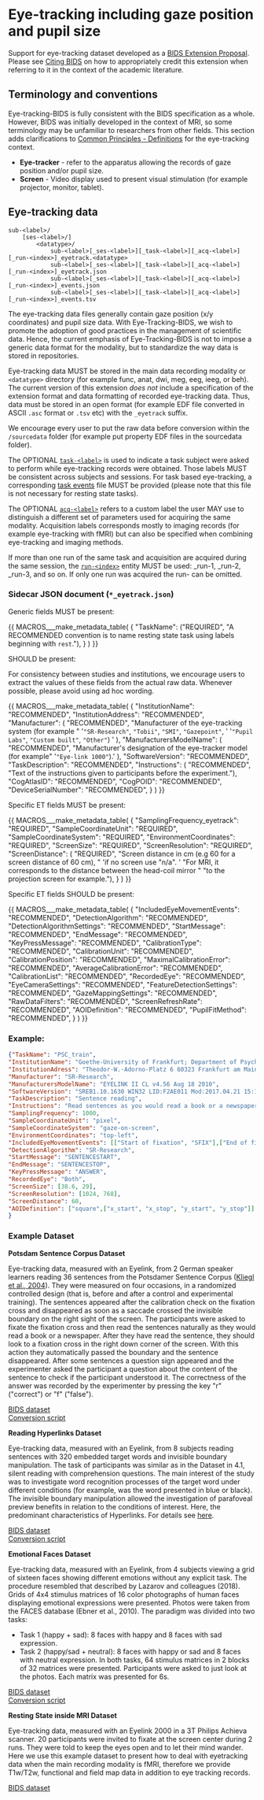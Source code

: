 # Eye-tracking including gaze position and pupil size

Support for eye-tracking dataset developed as a [BIDS Extension Proposal](../07-extensions.md#bids-extension-proposals). Please see [Citing BIDS](../01-introduction.md#citing-bids) on how to appropriately credit this extension when referring to it in the context of the academic literature.

## Terminology and conventions

Eye-tracking-BIDS is fully consistent with the BIDS specification as a whole. However, BIDS was initially developed in the context of MRI, so some terminology may be unfamiliar to researchers from other fields. This section adds clarifications to [Common Principles - Definitions](../02-common-principles.html) for the eye-tracking context.

-  __Eye-tracker__ - refer to the apparatus allowing the records of gaze position and/or pupil size. 
-	__Screen__ - Video display used to present visual stimulation (for example projector, monitor, tablet).

## Eye-tracking data

```Text
sub-<label>/
    [ses-<label>/]
        <datatype>/
            sub-<label>[_ses-<label>][_task-<label>][_acq-<label>][_run-<index>]_eyetrack.<datatype>
            sub-<label>[_ses-<label>][_task-<label>][_acq-<label>][_run-<index>]_eyetrack.json
            sub-<label>[_ses-<label>][_task-<label>][_acq-<label>][_run-<index>]_events.json
            sub-<label>[_ses-<label>][_task-<label>][_acq-<label>][_run-<index>]_events.tsv
```

The eye-tracking data files generally contain gaze position (x/y coordinates) and pupil size data. With Eye-Tracking-BIDS, we wish to promote the adoption of good practices in the management of scientific data. Hence, the current emphasis of Eye-Tracking-BIDS is not to impose a generic data format for the modality, but to standardize the way data is stored in repositories. 

Eye-tracking data MUST be stored in the main data recording modality or `<datatype>` directory (for example func, anat, dwi, meg, eeg, ieeg, or beh). The current version of this extension *does not* include a specification of the extension format and data formatting of recorded eye-tracking data. Thus, data must be stored in an open format (for example EDF file converted in ASCII `.asc` format or `.tsv` etc) with the `_eyetrack` suffix.

We encourage every user to put the raw data before conversion within the `/sourcedata` folder (for example put property EDF files in the sourcedata folder).

The OPTIONAL [`task-<label>`](../99-appendices/09-entities.md#task) is used to indicate a task subject were asked to perform while eye-tracking records were obtained. Those labels MUST be consistent across subjects and sessions. For task based eye-tracking, a corresponding [task events](../04-modality-specific-files/05-task-events.md) file MUST be provided (please note that this file is not necessary for resting state tasks).

The OPTIONAL [`acq-<label>`](../99-appendices/09-entities.md#acq) refers to a custom label the user MAY use to distinguish a different set of parameters used for acquiring the same modality. Acquisition labels corresponds mostly to imaging records (for example eye-tracking with fMRI) but can also be specified when combining eye-tracking and imaging methods.

If more than one run of the same task and acquisition are acquired during the same session, the [`run-<index>`](../99-appendices/09-entities.md#run) entity MUST be used: _run-1, _run-2, _run-3, and so on. If only one run was acquired the run-<index> can be omitted.

### Sidecar JSON document (`*_eyetrack.json`)

Generic fields MUST be present:

{{ MACROS___make_metadata_table(
   {
      "TaskName": ("REQUIRED", "A RECOMMENDED convention is to name resting state task using labels beginning with `rest`."),
   }
) }}

SHOULD be present: 

For consistency between studies and institutions, we encourage users to extract the values of these fields from the actual raw data. Whenever possible, please avoid using ad hoc wording.

{{ MACROS___make_metadata_table(
   {
      "InstitutionName": "RECOMMENDED",
      "InstitutionAddress": "RECOMMENDED",
      "Manufacturer": (
         "RECOMMENDED",
         "Manufacturer of the eye-tracking system (for example "
         '`"SR-Research"`, `"Tobii"`, `"SMI"`, `"Gazepoint"`, '
         '`"Pupil Labs"`, `"Custom built"`, `"Other"`) '
      ),
      "ManufacturersModelName": (
         "RECOMMENDED",
         "Manufacturer's designation of the eye-tracker model (for example"
         '`"Eye-link 1000"`).'
         ),
      "SoftwareVersion": "RECOMMENDED",
      "TaskDescription": "RECOMMENDED",
      "Instructions": (
         "RECOMMENDED", 
         "Text of the instructions given to participants before the experiment."),
      "CogAtlasID": "RECOMMENDED",
      "CogPOID": "RECOMMENDED",
      "DeviceSerialNumber": "RECOMMENDED",
   }
) }}


Specific ET fields MUST be present:

{{ MACROS___make_metadata_table(
   {
      "SamplingFrequency_eyetrack": "REQUIRED",
      "SampleCoordinateUnit": "REQUIRED",
      "SampleCoordinateSystem": "REQUIRED",
      "EnvironmentCoordinates": "REQUIRED",
      "ScreenSize": "REQUIRED",
      "ScreenResolution": "REQUIRED",
      "ScreenDistance": (
         "REQUIRED",
         "Screen distance in cm (e.g 60 for a screen distance of 60 cm), "
         'if no screen use "n/a". '
         "For MRI, it corresponds to the distance between the head-coil mirror "
         "to the projection screen for example."),
   }
) }}

Specific ET fields SHOULD be present:

{{ MACROS___make_metadata_table(
   {
      "IncludedEyeMovementEvents": "RECOMMENDED",
      "DetectionAlgorithm": "RECOMMENDED",
      "DetectionAlgorithmSettings": "RECOMMENDED",
      "StartMessage": "RECOMMENDED",
      "EndMessage": "RECOMMENDED",
      "KeyPressMessage": "RECOMMENDED",
      "CalibrationType": "RECOMMENDED",
      "CalibrationUnit": "RECOMMENDED",
      "CalibrationPosition": "RECOMMENDED",
      "MaximalCalibrationError": "RECOMMENDED",
      "AverageCalibrationError": "RECOMMENDED",
      "CalibrationList": "RECOMMENDED",
      "RecordedEye": "RECOMMENDED",
      "EyeCameraSettings": "RECOMMENDED",
      "FeatureDetectionSettings": "RECOMMENDED",
      "GazeMappingSettings": "RECOMMENDED",
      "RawDataFilters": "RECOMMENDED",
      "ScreenRefreshRate": "RECOMMENDED",
      "AOIDefinition": "RECOMMENDED",
      "PupilFitMethod": "RECOMMENDED",
   }
) }}

### Example:

```JSON
{"TaskName": "PSC_train",
"InstitutionName": "Goethe-University of Frankfurt; Department of Psychology",
"InstitutionAdress": "Theodor-W.-Adorno-Platz 6 60323 Frankfurt am Main; Germany",
"Manufacturer": "SR-Research",
"ManufacturersModelName": "EYELINK II CL v4.56 Aug 18 2010",
"SoftwareVersion": "SREB1.10.1630 WIN32 LID:F2AE011 Mod:2017.04.21 15:19 CEST",
"TaskDescription": "Sentence reading",
"Instructions": "Read sentences as you would read a book or a newspaper",
"SamplingFrequency": 1000,
"SampleCoordinateUnit": "pixel",
"SampleCoordinateSystem": "gaze-on-screen",
"EnvironmentCoordinates": "top-left",
"IncludedEyeMovementEvents": [["Start of fixation", "SFIX"],["End of fixation", "EFIX"],["Start of saccade", "SSACC"], ["End of saccade", "ESACC"],["Start of blink", "SBLINK"], ["End of blink", "EBLINK"]],
"DetectionAlgorithm": "SR-Research",
"StartMessage": "SENTENCESTART",
"EndMessage": "SENTENCESTOP",
"KeyPressMessage": "ANSWER",
"RecordedEye": "Both",
"ScreenSize": [38.6, 29],
"ScreenResolution": [1024, 768],
"ScreenDistance": 60,
"AOIDefinition": ["square",["x_start", "x_stop", "y_start", "y_stop"]] ,
}
```

### Example Dataset

**Potsdam Sentence Corpus Dataset**

Eye-tracking data, measured with an Eyelink, from 2 German speaker learners reading 36 sentences from the Potsdamer Sentence Corpus ([Kliegl et al., 2004](https://doi.org/10.1080/09541440340000213)). They were measured on four occasions, in a randomized controlled design (that is, before and after a control and experimental training). The sentences appeared after the calibration check on the fixation cross and disappeared as soon as a saccade crossed the invisible boundary on the right sight of the screen. The participants were asked to fixate the fixation cross and then read the sentences naturally as they would read a book or a newspaper. After they have read the sentence, they should look to a fixation cross in the right down corner of the screen. With this action they automatically passed the boundary and the sentence disappeared. After some sentences a question sign appeared and the experimenter asked the participant a question about the content of the sentence to check if the participant understood it. The correctness of the answer was recorded by the experimenter by pressing the key "r" ("correct") or "f" ("false").

[BIDS dataset](https://github.com/greckla/Eye-Tracking-BIDS/tree/master/PSC_train/PSC_train_raw_data_BIDS)<br />
[Conversion script](https://github.com/greckla/Eye-Tracking-BIDS/blob/master/PSC_train/from_asc_to_BIDS_asc.Rmd)


**Reading Hyperlinks Dataset**

Eye-tracking data, measured with an Eyelink, from 8 subjects reading sentences with 320 embedded target words and invisible boundary manipulation. The task of participants was similar as in the Dataset in 4.1, silent reading with comprehension questions. The main interest of the study was to investigate word recognition processes of the target word under different conditions (for example, was the word presented in blue or black). The invisible boundary manipulation allowed the investigation of parafoveal preview benefits in relation to the conditions of interest. Here, the predominant characteristics of Hyperlinks. 
For details see [here](https://doi.org/10.7717/peerj.2467).

[BIDS dataset](https://github.com/greckla/Eye-Tracking-BIDS/tree/master/hyperlink/hyperlinks_raw_data_BIDS)<br />
[Conversion script](https://github.com/greckla/Eye-Tracking-BIDS/blob/master/hyperlink/from_asc_to_BIDS_asc.Rmd)

**Emotional Faces Dataset**

Eye-tracking data, measured with an Eyelink, from 4 subjects viewing a grid of sixteen faces showing different emotions without any explicit task. The procedure resembled that described by Lazarov and colleagues (2018). Grids of 4x4 stimulus matrices of 16 color photographs of human faces displaying emotional expressions were presented. Photos were taken from the FACES database (Ebner et al., 2010). The paradigm was divided into two tasks:
-  Task 1 (happy + sad): 8 faces with happy and 8 faces with sad expression.
-  Task 2 (happy/sad + neutral): 8 faces with happy or sad and 8 faces with neutral expression.
In both tasks, 64 stimulus matrices in 2 blocks of 32 matrices were presented. Participants were asked to just look at the photos. Each matrix was presented for 6s.

[BIDS dataset](https://github.com/greckla/Eye-Tracking-BIDS/tree/master/emotional_faces/freeviewfaces_raw_data_BIDS)<br />
[Conversion script](https://github.com/greckla/Eye-Tracking-BIDS/blob/master/emotional_faces/from_asc_to_BIDS_asc.Rmd)

**Resting State inside MRI Dataset**

Eye-tracking data, measured with an Eyelink 2000 in a 3T Philips Achieva scanner. 20 participants were 
invited to fixate at the screen center during 2 runs. They were told to keep the eyes open 
and to let their mind wander. 
Here we use this example dataset to present how to deal with eyetracking data when the main recording 
modality is fMRI, therefore we provide T1w/T2w, functional and field map data in addition to eye tracking records.

[BIDS dataset](https://openneuro.org/datasets/ds004158/versions/1.0.1)